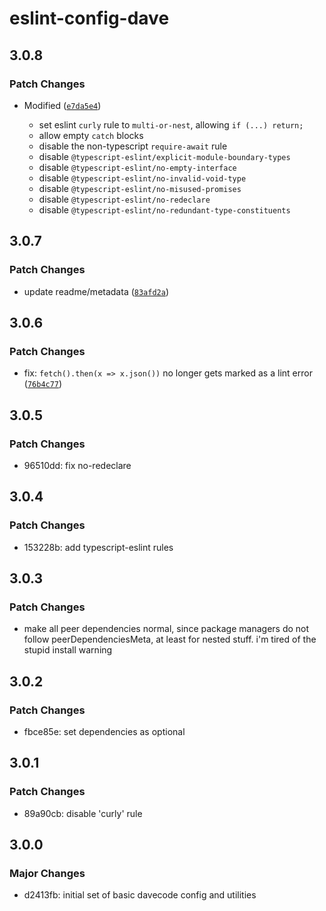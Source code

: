 # eslint-config-dave

## 3.0.8

### Patch Changes

- Modified ([`e7da5e4`](https://github.com/paperdave/various/commit/e7da5e40e24cfd80eb6c63a2dd16d0213212e905))

  - set eslint `curly` rule to `multi-or-nest`, allowing `if (...) return;`
  - allow empty `catch` blocks
  - disable the non-typescript `require-await` rule
  - disable `@typescript-eslint/explicit-module-boundary-types`
  - disable `@typescript-eslint/no-empty-interface`
  - disable `@typescript-eslint/no-invalid-void-type`
  - disable `@typescript-eslint/no-misused-promises`
  - disable `@typescript-eslint/no-redeclare`
  - disable `@typescript-eslint/no-redundant-type-constituents`

## 3.0.7

### Patch Changes

- update readme/metadata ([`83afd2a`](https://github.com/paperdave/various/commit/83afd2a419e32fe3f9c7e55f756fb063eb9257ca))

## 3.0.6

### Patch Changes

- fix: `fetch().then(x => x.json())` no longer gets marked as a lint error
  ([`76b4c77`](https://github.com/paperdave/various/commit/76b4c77ba813fff24d04074a366f628df28fe5e7))

## 3.0.5

### Patch Changes

- 96510dd: fix no-redeclare

## 3.0.4

### Patch Changes

- 153228b: add typescript-eslint rules

## 3.0.3

### Patch Changes

- make all peer dependencies normal, since package managers do not follow peerDependenciesMeta, at
  least for nested stuff. i'm tired of the stupid install warning

## 3.0.2

### Patch Changes

- fbce85e: set dependencies as optional

## 3.0.1

### Patch Changes

- 89a90cb: disable 'curly' rule

## 3.0.0

### Major Changes

- d2413fb: initial set of basic davecode config and utilities
